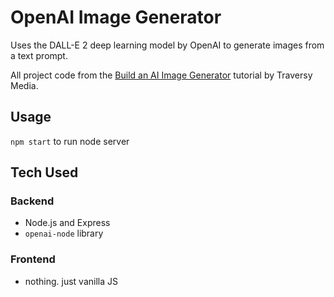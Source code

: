 # OpenAI Image Generator

Uses the DALL-E 2 deep learning model by OpenAI to generate images from a text prompt.

All project code from the [Build an AI Image Generator](https://www.youtube.com/watch?v=fU4o_BKaUZE&t=163s&ab_channel=TraversyMedia) tutorial by Traversy Media.

## Usage
`npm start` to run node server

## Tech Used

### Backend
- Node.js and Express
- `openai-node` library
### Frontend
- nothing. just vanilla JS
